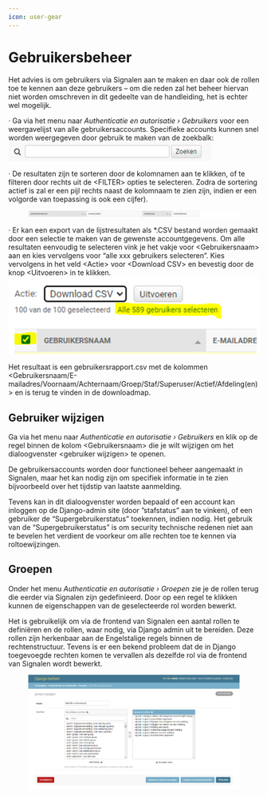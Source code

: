 ```yaml
---
icon: user-gear
---
```


# Gebruikersbeheer

Het advies is om gebruikers via Signalen aan te maken en daar ook de rollen toe te kennen aan deze gebruikers – om die reden zal het beheer hiervan niet worden omschreven in dit gedeelte van de handleiding, het is echter wel mogelijk.

·         Ga via het menu naar _Authenticatie en autorisatie › Gebruikers_ voor een weergavelijst van alle gebruikersaccounts. Specifieke accounts kunnen snel worden weergegeven door gebruik te maken van de zoekbalk: ![](<.gitbook/assets/image (82).png>)

·         De resultaten zijn te sorteren door de kolomnamen aan te klikken, of te filteren door rechts uit de \<FILTER> opties te selecteren. Zodra de sortering actief is zal er een pijl rechts naast de kolomnaam te zien zijn, indien er een volgorde van toepassing is ook een cijfer).

<figure><img src=".gitbook/assets/image (83).png" alt=""><figcaption></figcaption></figure>

·         Er kan een export van de lijstresultaten als \*.CSV bestand worden gemaakt door een selectie te maken van de gewenste accountgegevens. Om alle resultaten eenvoudig te selecteren vink je het vakje voor \<Gebruikersnaam> aan en kies vervolgens voor “alle xxx gebruikers selecteren”. Kies vervolgens in het veld \<Actie> voor \<Download CSV> en bevestig door de knop \<Uitvoeren> in te klikken. ![](<.gitbook/assets/image (84).png>)

&#x20;Het resultaat is een gebruikersrapport.csv met de kolommen \<Gebruikersnaam/E-mailadres/Voornaam/Achternaam/Groep/Staf/Superuser/Actief/Afdeling(en)> en is terug te vinden in de downloadmap.

## Gebruiker wijzigen

Ga via het menu naar _Authenticatie en autorisatie › Gebruikers_ en klik op de regel binnen de kolom \<Gebruikersnaam> die je wilt wijzigen om het dialoogvenster \<gebruiker wijzigen> te openen.

&#x20;De gebruikersaccounts worden door functioneel beheer aangemaakt in Signalen, maar het kan nodig zijn om specifiek informatie in te zien bijvoorbeeld over het tijdstip van laatste aanmelding.

&#x20;Tevens kan in dit dialoogvenster worden bepaald of een account kan inloggen op de Django-admin site (door ”stafstatus” aan te vinken), of een gebruiker de “Supergebruikerstatus” toekennen, indien nodig. Het gebruik van de “Supergebruikerstatus” is om security technische redenen niet aan te bevelen het verdient de voorkeur om alle rechten toe te kennen via roltoewijzingen.

## Groepen

Onder het menu _Authenticatie en autorisatie › Groepen_ zie je de rollen terug die eerder via Signalen zijn gedefinieerd. Door op een regel te klikken kunnen de eigenschappen van de geselecteerde rol worden bewerkt.

Het is gebruikelijk om via de frontend van Signalen een aantal rollen te definiëren en de rollen, waar nodig, via Django admin uit te bereiden. Deze rollen zijn herkenbaar aan de Engelstalige regels binnen de rechtenstructuur. Tevens is er een bekend probleem dat de in Django toegevoegde rechten komen te vervallen als dezelfde rol via de frontend van Signalen wordt bewerkt.

<figure><img src=".gitbook/assets/image (85).png" alt=""><figcaption></figcaption></figure>

&#x20;
